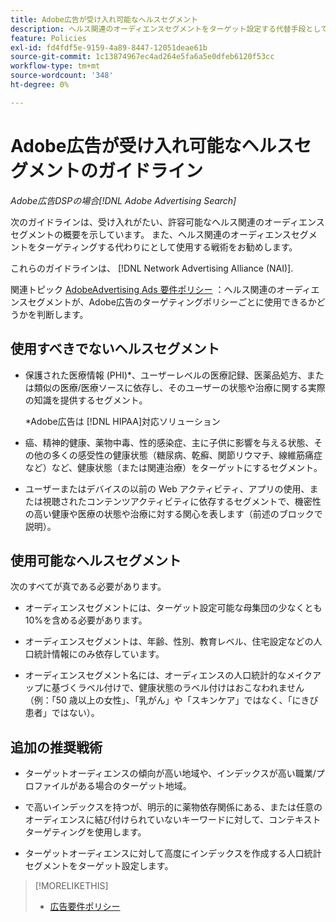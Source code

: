 ```yaml
---
title: Adobe広告が受け入れ可能なヘルスセグメント
description: ヘルス関連のオーディエンスセグメントをターゲット設定する代替手段として使用する、許容可能なヘルス関連のオーディエンスセグメントおよび戦術に関するガイドラインを参照してください。
feature: Policies
exl-id: fd4fdf5e-9159-4a89-8447-12051deae61b
source-git-commit: 1c13874967ec4ad264e5fa6a5e0dfeb6120f53cc
workflow-type: tm+mt
source-wordcount: '348'
ht-degree: 0%

---
```


# Adobe広告が受け入れ可能なヘルスセグメントのガイドライン

*Adobe広告DSPの場合[!DNL Adobe Advertising Search]*

次のガイドラインは、受け入れがたい、許容可能なヘルス関連のオーディエンスセグメントの概要を示しています。 また、ヘルス関連のオーディエンスセグメントをターゲティングする代わりにとして使用する戦術をお勧めします。

これらのガイドラインは、 [!DNL Network Advertising Alliance (NAI)].

関連トピック [AdobeAdvertising Ads 要件ポリシー](/help/policies/ad-requirements-policy.md) ：ヘルス関連のオーディエンスセグメントが、Adobe広告のターゲティングポリシーごとに使用できるかどうかを判断します。

## 使用すべきでないヘルスセグメント

* 保護された医療情報 (PHI)\*、ユーザーレベルの医療記録、医薬品処方、または類似の医療/医療ソースに依存し、そのユーザーの状態や治療に関する実際の知識を提供するセグメント。

   \*Adobe広告は [!DNL HIPAA]対応ソリューション

* 癌、精神的健康、薬物中毒、性的感染症、主に子供に影響を与える状態、その他の多くの感受性の健康状態（糖尿病、乾癬、関節リウマチ、線維筋痛症など）など、健康状態（または関連治療）をターゲットにするセグメント。

* ユーザーまたはデバイスの以前の Web アクティビティ、アプリの使用、または視聴されたコンテンツアクティビティに依存するセグメントで、機密性の高い健康や医療の状態や治療に対する関心を表します（前述のブロックで説明）。

## 使用可能なヘルスセグメント

次のすべてが真である必要があります。

* オーディエンスセグメントには、ターゲット設定可能な母集団の少なくとも 10%を含める必要があります。

* オーディエンスセグメントは、年齢、性別、教育レベル、住宅設定などの人口統計情報にのみ依存しています。

* オーディエンスセグメント名には、オーディエンスの人口統計的なメイクアップに基づくラベル付けで、健康状態のラベル付けはおこなわれません（例：「50 歳以上の女性」、「乳がん」や「スキンケア」ではなく、「にきび患者」ではない）。

## 追加の推奨戦術

* ターゲットオーディエンスの傾向が高い地域や、インデックスが高い職業/プロファイルがある場合のターゲット地域。

* で高いインデックスを持つが、明示的に薬物依存関係にある、または任意のオーディエンスに結び付けられていないキーワードに対して、コンテキストターゲティングを使用します。

* ターゲットオーディエンスに対して高度にインデックスを作成する人口統計セグメントをターゲット設定します。

>[!MORELIKETHIS]
>
>* [広告要件ポリシー](/help/policies/ad-requirements-policy.md)

